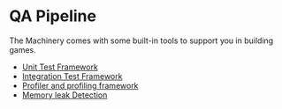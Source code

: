 # QA Pipeline

The Machinery comes with some built-in tools to support you in building games.

- [Unit Test Framework]({{docs}}foundation/unit_test.h.html#unit_test.h)
- [Integration Test Framework]({{docs}}foundation/integration_test.h.html#integration_test.h)
- [Profiler and profiling framework]({{docs}}foundation/profiler.h.html#profiler.h)
- [Memory leak Detection]({{docs}}foundation/memory_tracker.h.html#memory_tracker.h)
